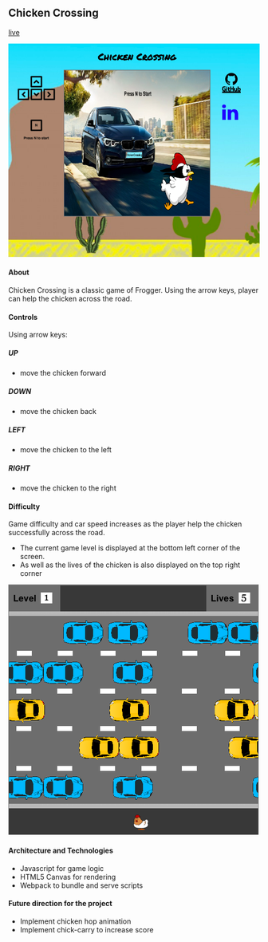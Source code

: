 ## Chicken Crossing

[live](http://sywu.us/ChickenCrossing/)

![landing_page](docs/page.png)

#### About
Chicken Crossing is a classic game of Frogger. Using the arrow keys, player can help the chicken across the road.

#### Controls
Using arrow keys:
##### UP
- move the chicken forward
##### DOWN
- move the chicken back
##### LEFT
- move the chicken to the left
##### RIGHT
- move the chicken to the right


#### Difficulty

Game difficulty and car speed increases as the player help the chicken successfully across the road.
- The current game level is displayed at the bottom left corner of the screen.
- As well as the lives of the chicken is also displayed on the top right corner

![landing_page](docs/levelAndLives.png)


#### Architecture and Technologies
- Javascript for game logic
- HTML5 Canvas for rendering
- Webpack to bundle and serve scripts


#### Future direction for the project
- Implement chicken hop animation
- Implement chick-carry to increase score
